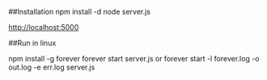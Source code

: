 ##Installation
    npm install -d
    node server.js

[http://localhost:5000](http://localhost:5000)



##Run in linux

npm install -g forever
forever start server.js
or forever start -l forever.log -o out.log -e err.log server.js